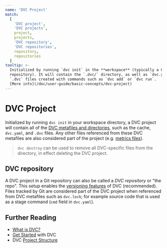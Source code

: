 ```yaml
---
name: 'DVC Project'
match:
  [
    'DVC project',
    'DVC projects',
    project,
    projects,
    'DVC repository',
    'DVC repositories',
    repository,
    repositories
  ]
tooltip: >-
  Initialized by running `dvc init` in the **workspace** (typically a Git
  repository). It will contain the `.dvc/` directory, as well as `dvc.yaml` and
  `.dvc` files created with commands such as `dvc add` or `dvc run`.  
  [More info](/doc/user-guide/basic-concepts/dvc-project)
---
```


# DVC Project

Initialized by running `dvc init` in your <abbr>workspace</abbr> directory, a
DVC project will contain all of the [DVC metafiles and
directories][dvc-metafiles], such as the <abbr>cache</abbr>, `dvc.yaml`, and
`.dvc` files. Any other files referenced from these DVC metafiles are also
considered part of the project (e.g.
[metrics files](/doc/command-reference/metrics)).

[dvc-metafiles]: /doc/user-guide/project-structure

> `dvc destroy` can be used to remove all DVC-specific files from the directory,
> in effect deleting the DVC project.

## DVC repository

A DVC project in a Git repository can also be called a _DVC repository_ or "the
repo". This setup enables the [versioning features](/doc/start/data-management)
of DVC (recommended). Files tracked by Git are considered part of the DVC
project when referenced from DVC metafiles such as `dvc.lock`; for example
source code that is used as a <abbr>stage</abbr> command (`cmd` field in
`dvc.yaml`).

## Further Reading

- [What is DVC?](/doc/user-guide/what-is-dvc)
- [Get Started](/doc/start) with DVC
- DVC [Project Structure](/doc/user-guide/project-structure)
